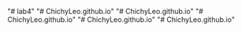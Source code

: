 "# lab4" 
"# ChichyLeo.github.io" 
"# ChichyLeo.github.io" 
"# ChichyLeo.github.io" 
"# ChichyLeo.github.io" 
"# ChichyLeo.github.io" 
